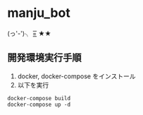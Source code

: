 # manju_bot
 (っ'-')╮ =͟͟͞͞  ★★

## 開発環境実行手順
1. docker, docker-compose をインストール
1. 以下を実行

  ```
  docker-compose build
  docker-compose up -d
  ```
